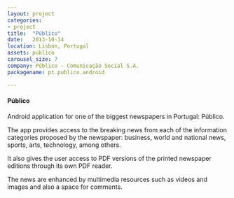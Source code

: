 ```yaml
---
layout: project
categories:
- project
title:  "Público"
date:   2013-10-14
location: Lisbon, Portugal
assets: publico
carousel_size: 7
company: Público - Comunicação Social S.A.
packagename: pt.publico.android

---
```

#### Público

Android application for one of the biggest newspapers in Portugal: Público.  

The app provides access to the breaking news from each of the information categories
proposed by the newspaper: business, world and national news, sports, arts, technology,
among others.  

It also gives the user access to PDF versions of the printed newspaper editions through
its own PDF reader.  

The news are enhanced by multimedia resources such as videos and images and also a
space for comments.
